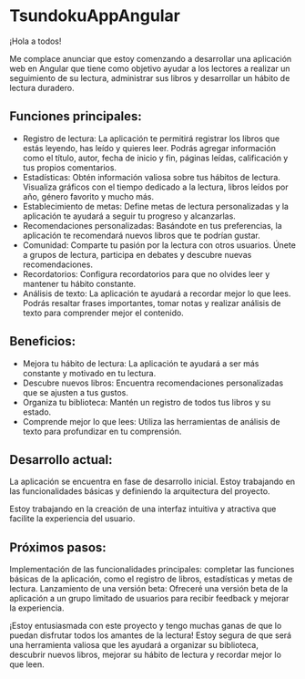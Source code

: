 # TsundokuAppAngular

¡Hola a todos!

Me complace anunciar que estoy comenzando a desarrollar una aplicación web en Angular que tiene como objetivo ayudar a los lectores a realizar un seguimiento de su lectura, administrar sus libros y desarrollar un hábito de lectura duradero.

## Funciones principales:

- Registro de lectura: La aplicación te permitirá registrar los libros que estás leyendo, has leído y quieres leer. Podrás agregar información como el título, autor, fecha de inicio y fin, páginas leídas, calificación y tus propios comentarios.
- Estadísticas: Obtén información valiosa sobre tus hábitos de lectura. Visualiza gráficos con el tiempo dedicado a la lectura, libros leídos por año, género favorito y mucho más.
- Establecimiento de metas: Define metas de lectura personalizadas y la aplicación te ayudará a seguir tu progreso y alcanzarlas.
- Recomendaciones personalizadas: Basándote en tus preferencias, la aplicación te recomendará nuevos libros que te podrían gustar.
- Comunidad: Comparte tu pasión por la lectura con otros usuarios. Únete a grupos de lectura, participa en debates y descubre nuevas recomendaciones.
- Recordatorios: Configura recordatorios para que no olvides leer y mantener tu hábito constante.
- Análisis de texto: La aplicación te ayudará a recordar mejor lo que lees. Podrás resaltar frases importantes, tomar notas y realizar análisis de texto para comprender mejor el contenido.

## Beneficios:

- Mejora tu hábito de lectura: La aplicación te ayudará a ser más constante y motivado en tu lectura.
- Descubre nuevos libros: Encuentra recomendaciones personalizadas que se ajusten a tus gustos.
- Organiza tu biblioteca: Mantén un registro de todos tus libros y su estado.
- Comprende mejor lo que lees: Utiliza las herramientas de análisis de texto para profundizar en tu comprensión.

## Desarrollo actual:

<!-- This project was generated with [Angular CLI](https://github.com/angular/angular-cli) version 15.2.0. -->

La aplicación se encuentra en fase de desarrollo inicial. Estoy trabajando en las funcionalidades básicas y definiendo la arquitectura del proyecto.

Estoy trabajando en la creación de una interfaz intuitiva y atractiva que facilite la experiencia del usuario.

## Próximos pasos:

Implementación de las funcionalidades principales: completar las funciones básicas de la aplicación, como el registro de libros, estadísticas y metas de lectura.
Lanzamiento de una versión beta: Ofreceré una versión beta de la aplicación a un grupo limitado de usuarios para recibir feedback y mejorar la experiencia.

¡Estoy entusiasmada con este proyecto y tengo muchas ganas de que lo puedan disfrutar todos los amantes de la lectura! Estoy segura de que será una herramienta valiosa que les ayudará a organizar su biblioteca, descubrir nuevos libros, mejorar su hábito de lectura y recordar mejor lo que leen.

